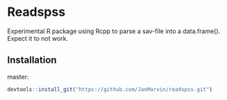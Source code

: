 # Readspss

Experimental R package using Rcpp to parse a sav-file into a data.frame().
Expect it to not work.

## Installation

master:
```R
devtools::install_git("https://github.com/JanMarvin/readspss.git")
```

